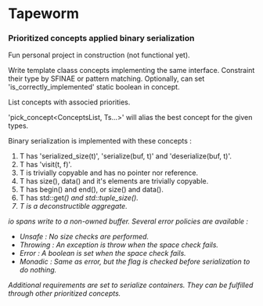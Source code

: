 
# Tapeworm

### Prioritized concepts applied binary serialization

Fun personal project in construction (not functional yet).

Write template claass concepts implementing the same interface.
Constraint their type by SFINAE or pattern matching.
Optionally, can set 'is_correctly_implemented' static boolean in concept.

List concepts with associed priorities.

'pick_concept<ConceptsList, Ts...>' will alias the best concept for the given types.

Binary serialization is implemented with these concepts :
 1) T has 'serialized_size(t)', 'serialize(buf, t)' and 'deserialize(buf, t)'.
 2) T has 'visit(t, f)'.
 3) T is trivially copyable and has no pointer nor reference.
 4) T has size(), data() and it's elements are trivially copyable.
 5) T has begin() and end(), or size() and data().
 6) T has std::get<I>() and std::tuple_size().
 7) T is a deconstructible aggregate.

io spans write to a non-owned buffer. Several error policies are available :
 - Unsafe : No size checks are performed.
 - Throwing : An exception is throw when the space check fails.
 - Error : A boolean is set when the space check fails.
 - Monadic : Same as error, but the flag is checked before serialization to do nothing.

Additional requirements are set to serialize containers.
They can be fulfilled through other prioritized concepts.

